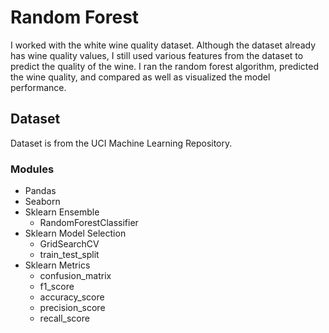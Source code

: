 # Random Forest
I worked with the white wine quality dataset. Although the dataset already has wine quality values, I still used various features from the dataset to predict the quality of the wine. I ran the random forest algorithm, predicted the wine quality, and compared as well as visualized the model performance.

## Dataset
Dataset is from the UCI Machine Learning Repository.

### Modules
- Pandas
- Seaborn
- Sklearn Ensemble
  - RandomForestClassifier
- Sklearn Model Selection
  - GridSearchCV
  - train_test_split
- Sklearn Metrics
  - confusion_matrix
  - f1_score
  - accuracy_score
  - precision_score
  - recall_score
